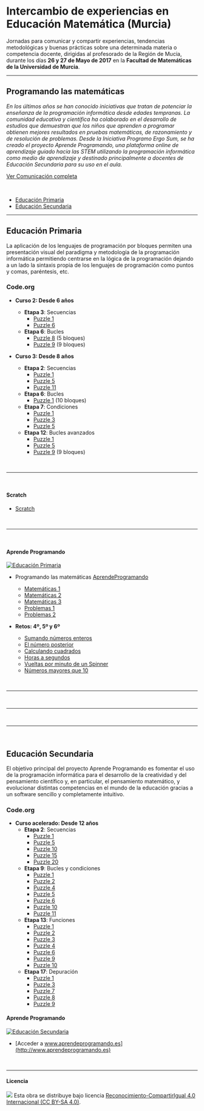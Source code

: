 # Intercambio de experiencias en Educación Matemática (Murcia)

Jornadas para comunicar y compartir experiencias, tendencias metodológicas y buenas prácticas sobre una determinada materia o competencia docente, dirigidas al profesorado de la Región de Mucia, durante los días **26 y 27 de Mayo de 2017** en la **Facultad de Matemáticas de la Universidad de Murcia**. 


***


## Programando las matemáticas

*En los últimos años se han conocido iniciativas que tratan de potenciar la enseñanza de la programación informática desde edades tempranas. La comunidad educativa y científica ha colaborado en el desarrollo de estudios que demuestran que los niños que aprenden a programar obtienen mejores resultados en pruebas matemáticas, de razonamiento y de resolución de problemas. Desde la Iniciativa Programo Ergo Sum, se ha creado el proyecto Aprende Programando, una plataforma online de aprendizaje guiado hacia las STEM utilizando la programación informática como medio de aprendizaje y destinado principalmente a docentes de Educación Secundaria para su uso en el aula.*

[Ver Comunicación completa](Secundaria_abellan_ferriz_miguel_angel.pdf)

<br>

- [Educación Primaria](#educación-primaria)
- [Educación Secundaria](#educación-secundaria)

***

## Educación Primaria

La aplicación de los lenguajes de programación por bloques permiten una presentación visual del paradigma y metodología de la programación informática permitiendo centrarse en la lógica de la programación dejando a un lado la sintaxis propia de los lenguajes de programación como puntos y comas, paréntesis, etc.

### Code.org 

- **Curso 2: Desde 6 años**
    - **Etapa 3**: Secuencias
        - [Puzzle 1](https://studio.code.org/s/course2/stage/3/puzzle/1)
        - [Puzzle 6](https://studio.code.org/s/course2/stage/3/puzzle/6)
    - **Etapa 6**: Bucles
        - [Puzzle 8](https://studio.code.org/s/course2/stage/6/puzzle/8) (5 bloques)
        - [Puzzle 9](https://studio.code.org/s/course2/stage/6/puzzle/9) (9 bloques)

- **Curso 3: Desde 8 años**
    - **Etapa 2**: Secuencias
        - [Puzzle 1](https://studio.code.org/s/course3/stage/2/puzzle/1)
        - [Puzzle 5](https://studio.code.org/s/course3/stage/2/puzzle/5)
        - [Puzzle 11](https://studio.code.org/s/course3/stage/2/puzzle/11)
    - **Etapa 6**: Bucles
        - [Puzzle 1](https://studio.code.org/s/course3/stage/6/puzzle/1) (10 bloques)
    - **Etapa 7**: Condiciones
        - [Puzzle 1](https://studio.code.org/s/course3/stage/7/puzzle/1)
        - [Puzzle 3](https://studio.code.org/s/course3/stage/7/puzzle/3)
        - [Puzzle 5](https://studio.code.org/s/course3/stage/7/puzzle/5)
    - **Etapa 12**: Bucles avanzados
        - [Puzzle 1](https://studio.code.org/s/course3/stage/12/puzzle/1)
        - [Puzzle 5](https://studio.code.org/s/course3/stage/12/puzzle/5)
        - [Puzzle 9](https://studio.code.org/s/course3/stage/12/puzzle/9) (9 bloques)
        
<br><hr><br>
        
#### Scratch

- [Scratch](https://scratch.mit.edu)

<br><hr><br>
 
#### Aprende Programando

[![Educación Primaria](Educación-Primaria/preview.gif)](http://www.aprendeprogramando.es)

- Programando las matemáticas [AprendeProgramando](http://www.aprendeprogramando.es)
    - [Matemáticas 1](http://www.aprendeprogramando.es/blockly/lessons/matematicas-1)
    - [Matemáticas 2](http://www.aprendeprogramando.es/blockly/lessons/matematicas-2)
    - [Matemáticas 3](http://www.aprendeprogramando.es/blockly/lessons/matematicas-3)
    - [Problemas 1](http://www.aprendeprogramando.es/blockly/lessons/problemas-1)
    - [Problemas 2](http://www.aprendeprogramando.es/blockly/lessons/problemas-2)

- **Retos: 4º, 5º y 6º**
    - [Sumando números enteros](http://www.aprendeprogramando.es/challenge/blockly/0fc2e77f1265a025d7ca0cf9e37a0df0)
    - [El número posterior](http://www.aprendeprogramando.es/challenge/blockly/7ba79d8e74a6c4068a5ced86bd9b86a8)
    - [Calculando cuadrados](http://www.aprendeprogramando.es/challenge/blockly/1b2a27830e81188cc33aa8ed9ea82b2b)
    - [Horas a segundos](http://www.aprendeprogramando.es/challenge/blockly/ef1202910bbf550c031bfaf39bd43d8d)
    - [Vueltas por minuto de un Spinner](http://www.aprendeprogramando.es/challenge/blockly/1190071bb5b20ca6083ddb1bd0c86a92)
    - [Números mayores que 10](http://www.aprendeprogramando.es/challenge/blockly/caf554af263045e5c774c1318f0cd5e6)

<br><hr><br>

***

<br><hr><br>


## Educación Secundaria

El objetivo principal del proyecto Aprende Programando es fomentar el uso de la programación informática para el desarrollo de la creatividad y del pensamiento científico y, en particular, el pensamiento matemático, y evolucionar distintas competencias en el mundo de la educación gracias a un software sencillo y completamente intuitivo.


### Code.org 

- **Curso acelerado: Desde 12 años**
    - **Etapa 2**: Secuencias
        - [Puzzle 1](https://studio.code.org/s/20-hour/stage/2/puzzle/1)
        - [Puzzle 5](https://studio.code.org/s/20-hour/stage/2/puzzle/5)
        - [Puzzle 10](https://studio.code.org/s/20-hour/stage/2/puzzle/10)
        - [Puzzle 15](https://studio.code.org/s/20-hour/stage/2/puzzle/15)
        - [Puzzle 20](https://studio.code.org/s/20-hour/stage/2/puzzle/20)
    - **Etapa 9**: Bucles y condiciones
        - [Puzzle 1](https://studio.code.org/s/20-hour/stage/9/puzzle/1)
        - [Puzzle 2](https://studio.code.org/s/20-hour/stage/9/puzzle/2)
        - [Puzzle 4](https://studio.code.org/s/20-hour/stage/9/puzzle/4)
        - [Puzzle 5](https://studio.code.org/s/20-hour/stage/9/puzzle/5)
        - [Puzzle 6](https://studio.code.org/s/20-hour/stage/9/puzzle/6)
        - [Puzzle 10](https://studio.code.org/s/20-hour/stage/9/puzzle/10)
        - [Puzzle 11](https://studio.code.org/s/20-hour/stage/9/puzzle/11)
    - **Etapa 13**: Funciones
        - [Puzzle 1](https://studio.code.org/s/20-hour/stage/13/puzzle/1)
        - [Puzzle 2](https://studio.code.org/s/20-hour/stage/13/puzzle/2)
        - [Puzzle 3](https://studio.code.org/s/20-hour/stage/13/puzzle/3)
        - [Puzzle 4](https://studio.code.org/s/20-hour/stage/13/puzzle/4)
        - [Puzzle 6](https://studio.code.org/s/20-hour/stage/13/puzzle/6)
        - [Puzzle 9](https://studio.code.org/s/20-hour/stage/13/puzzle/9)
        - [Puzzle 10](https://studio.code.org/s/20-hour/stage/13/puzzle/10)       
    - **Etapa 17**: Depuración
        - [Puzzle 1](https://studio.code.org/s/20-hour/stage/17/puzzle/1)
        - [Puzzle 3](https://studio.code.org/s/20-hour/stage/17/puzzle/3)
        - [Puzzle 7](https://studio.code.org/s/20-hour/stage/17/puzzle/7)
        - [Puzzle 8](https://studio.code.org/s/20-hour/stage/17/puzzle/8)
        - [Puzzle 9](https://studio.code.org/s/20-hour/stage/17/puzzle/9)


#### Aprende Programando

[![Educación Secundaria](Educación-Secundaria/preview.gif)](http://www.aprendeprogramando.es)

- [Acceder a www.aprendeprogramando.es](http://www.aprendeprogramando.es)



<br>



***



#### Licencia

<img src="http://i.creativecommons.org/l/by-sa/4.0/88x31.png" /> Esta obra se distribuye bajo licencia [Reconocimiento-CompartirIgual 4.0 Internacional (CC BY-SA 4.0)](https://creativecommons.org/licenses/by-sa/4.0/deed.es_ES).
